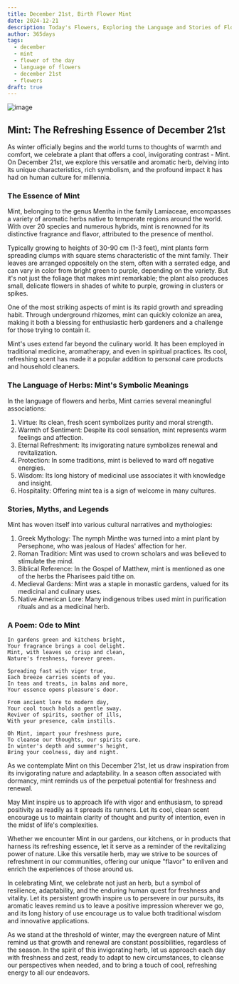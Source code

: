 ```yaml
---
title: December 21st, Birth Flower Mint
date: 2024-12-21
description: Today's Flowers, Exploring the Language and Stories of Flowers Mint
author: 365days
tags:
  - december
  - mint
  - flower of the day
  - language of flowers
  - december 21st
  - flowers
draft: true
---
```



![image](#center)

## Mint: The Refreshing Essence of December 21st

As winter officially begins and the world turns to thoughts of warmth and comfort, we celebrate a plant that offers a cool, invigorating contrast - Mint. On December 21st, we explore this versatile and aromatic herb, delving into its unique characteristics, rich symbolism, and the profound impact it has had on human culture for millennia.

### The Essence of Mint

Mint, belonging to the genus Mentha in the family Lamiaceae, encompasses a variety of aromatic herbs native to temperate regions around the world. With over 20 species and numerous hybrids, mint is renowned for its distinctive fragrance and flavor, attributed to the presence of menthol.

Typically growing to heights of 30-90 cm (1-3 feet), mint plants form spreading clumps with square stems characteristic of the mint family. Their leaves are arranged oppositely on the stem, often with a serrated edge, and can vary in color from bright green to purple, depending on the variety. But it's not just the foliage that makes mint remarkable; the plant also produces small, delicate flowers in shades of white to purple, growing in clusters or spikes.

One of the most striking aspects of mint is its rapid growth and spreading habit. Through underground rhizomes, mint can quickly colonize an area, making it both a blessing for enthusiastic herb gardeners and a challenge for those trying to contain it.

Mint's uses extend far beyond the culinary world. It has been employed in traditional medicine, aromatherapy, and even in spiritual practices. Its cool, refreshing scent has made it a popular addition to personal care products and household cleaners.

### The Language of Herbs: Mint's Symbolic Meanings

In the language of flowers and herbs, Mint carries several meaningful associations:

1. Virtue: Its clean, fresh scent symbolizes purity and moral strength.
2. Warmth of Sentiment: Despite its cool sensation, mint represents warm feelings and affection.
3. Eternal Refreshment: Its invigorating nature symbolizes renewal and revitalization.
4. Protection: In some traditions, mint is believed to ward off negative energies.
5. Wisdom: Its long history of medicinal use associates it with knowledge and insight.
6. Hospitality: Offering mint tea is a sign of welcome in many cultures.

### Stories, Myths, and Legends

Mint has woven itself into various cultural narratives and mythologies:

1. Greek Mythology: The nymph Minthe was turned into a mint plant by Persephone, who was jealous of Hades' affection for her.
2. Roman Tradition: Mint was used to crown scholars and was believed to stimulate the mind.
3. Biblical Reference: In the Gospel of Matthew, mint is mentioned as one of the herbs the Pharisees paid tithe on.
4. Medieval Gardens: Mint was a staple in monastic gardens, valued for its medicinal and culinary uses.
5. Native American Lore: Many indigenous tribes used mint in purification rituals and as a medicinal herb.

### A Poem: Ode to Mint

	In gardens green and kitchens bright,
	Your fragrance brings a cool delight.
	Mint, with leaves so crisp and clean,
	Nature's freshness, forever green.
	
	Spreading fast with vigor true,
	Each breeze carries scents of you.
	In teas and treats, in balms and more,
	Your essence opens pleasure's door.
	
	From ancient lore to modern day,
	Your cool touch holds a gentle sway.
	Reviver of spirits, soother of ills,
	With your presence, calm instills.
	
	Oh Mint, impart your freshness pure,
	To cleanse our thoughts, our spirits cure.
	In winter's depth and summer's height,
	Bring your coolness, day and night.

As we contemplate Mint on this December 21st, let us draw inspiration from its invigorating nature and adaptability. In a season often associated with dormancy, mint reminds us of the perpetual potential for freshness and renewal.

May Mint inspire us to approach life with vigor and enthusiasm, to spread positivity as readily as it spreads its runners. Let its cool, clean scent encourage us to maintain clarity of thought and purity of intention, even in the midst of life's complexities.

Whether we encounter Mint in our gardens, our kitchens, or in products that harness its refreshing essence, let it serve as a reminder of the revitalizing power of nature. Like this versatile herb, may we strive to be sources of refreshment in our communities, offering our unique "flavor" to enliven and enrich the experiences of those around us.

In celebrating Mint, we celebrate not just an herb, but a symbol of resilience, adaptability, and the enduring human quest for freshness and vitality. Let its persistent growth inspire us to persevere in our pursuits, its aromatic leaves remind us to leave a positive impression wherever we go, and its long history of use encourage us to value both traditional wisdom and innovative applications.

As we stand at the threshold of winter, may the evergreen nature of Mint remind us that growth and renewal are constant possibilities, regardless of the season. In the spirit of this invigorating herb, let us approach each day with freshness and zest, ready to adapt to new circumstances, to cleanse our perspectives when needed, and to bring a touch of cool, refreshing energy to all our endeavors.
